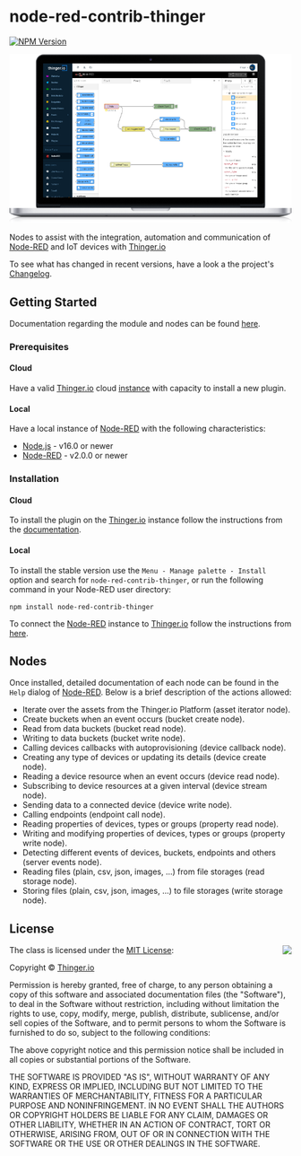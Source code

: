# node-red-contrib-thinger

[![NPM Version](https://img.shields.io/static/v1?label=npm&message=v1.7.6&color=blue&style=flat)](https://www.npmjs.com/package/node-red-contrib-thinger)

![Node-RED and Thinger.io Integration](./images/laptop.png "Thinger.io web console with Node-RED plugin and ad-hoc nodes")


Nodes to assist with the integration, automation and communication of [Node-RED](https://nodered.org/) and IoT devices with [Thinger.io](https://thinger.io/)

To see what has changed in recent versions, have a look a the project's [Changelog](https://github.com/thinger-io/Node-RED/blob/master/CHANGELOG.md).

## Getting Started

Documentation regarding the module and nodes can be found [here](https://docs.thinger.io/plugins/node-red).

### Prerequisites

#### Cloud
Have a valid [Thinger.io](https://thinger.io/) cloud [instance](https://pricing.thinger.io/#!/cloud) with capacity to install a new plugin.

#### Local
Have a local instance of [Node-RED](https://nodered.org/) with the following characteristics:
- [Node.js](https://nodejs.org) - v16.0 or newer
- [Node-RED](https://NodeRED.org) - v2.0.0 or newer

### Installation

#### Cloud
To install the plugin on the [Thinger.io](https://thinger.io) instance follow the instructions from the [documentation](https://docs.thinger.io/plugins).

#### Local

To install the stable version use the `Menu - Manage palette - Install` 
option and search for `node-red-contrib-thinger`, or run the following 
command in your Node-RED user directory:

    npm install node-red-contrib-thinger

To connect the [Node-RED](https://NodeRED.org) instance to [Thinger.io](https://thinger.io) follow the instructions from [here](https://docs.thinger.io/plugins/node-red#starting-with-thinger-io-nodes).

## Nodes
Once installed, detailed documentation of each node can be found in the `Help` dialog of [Node-RED](https://NodeRED.org).
Below is a brief description of the actions allowed:
- Iterate over the assets from the Thinger.io Platform (asset iterator node).
- Create buckets when an event occurs (bucket create node).
- Read from data buckets (bucket read node).
- Writing to data buckets (bucket write node).
- Calling devices callbacks with autoprovisioning (device callback node).
- Creating any type of devices or updating its details (device create node).
- Reading a device resource when an event occurs (device read node).
- Subscribing to device resources at a given interval (device stream node).
- Sending data to a connected device (device write node).
- Calling endpoints (endpoint call node).
- Reading properties of devices, types or groups (property read node).
- Writing and modifying properties of devices, types or groups (property write node).
- Detecting different events of devices, buckets, endpoints and others (server events node).
- Reading files (plain, csv, json, images, ...) from file storages (read storage node).
- Storing files (plain, csv, json, images, ...) to file storages (write storage node).

## License

<img align="right" src="https://opensource.org/trademarks/opensource/OSI-Approved-License-100x137.png">

The class is licensed under the [MIT License](http://opensource.org/licenses/MIT):

Copyright &copy; [Thinger.io](http://thinger.io)

Permission is hereby granted, free of charge, to any person obtaining a copy of this software and associated documentation files (the "Software"), to deal in the Software without restriction, including without limitation the rights to use, copy, modify, merge, publish, distribute, sublicense, and/or sell copies of the Software, and to permit persons to whom the Software is furnished to do so, subject to the following conditions:

The above copyright notice and this permission notice shall be included in all copies or substantial portions of the Software.

THE SOFTWARE IS PROVIDED "AS IS", WITHOUT WARRANTY OF ANY KIND, EXPRESS OR IMPLIED, INCLUDING BUT NOT LIMITED TO THE WARRANTIES OF MERCHANTABILITY, FITNESS FOR A PARTICULAR PURPOSE AND NONINFRINGEMENT. IN NO EVENT SHALL THE AUTHORS OR COPYRIGHT HOLDERS BE LIABLE FOR ANY CLAIM, DAMAGES OR OTHER LIABILITY, WHETHER IN AN ACTION OF CONTRACT, TORT OR OTHERWISE, ARISING FROM, OUT OF OR IN CONNECTION WITH THE SOFTWARE OR THE USE OR OTHER DEALINGS IN THE SOFTWARE.

